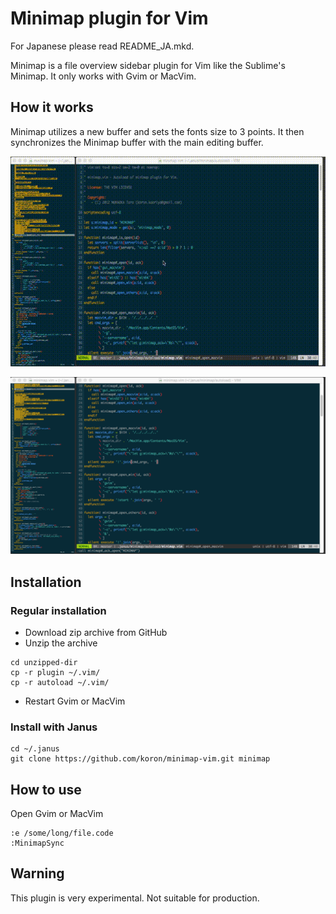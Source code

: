 # Minimap plugin for Vim

For Japanese please read README\_JA.mkd.

Minimap is a file overview sidebar plugin for Vim like the Sublime's
Minimap. It only works with Gvim or MacVim.

## How it works

Minimap utilizes a new buffer and sets the fonts size to 3 points. It
then synchronizes the Minimap buffer with the main editing buffer.

![Minimap Animation](image/animation.gif "MiniMap in MacVim")

![Screenshot](image/screenshot.png)

## Installation

### Regular installation

- Download zip archive from GitHub
- Unzip the archive

```
cd unzipped-dir
cp -r plugin ~/.vim/
cp -r autoload ~/.vim/
```

- Restart Gvim or MacVim

### Install with Janus

```
cd ~/.janus
git clone https://github.com/koron/minimap-vim.git minimap
```

## How to use

Open Gvim or MacVim

```
:e /some/long/file.code
:MinimapSync
```

## Warning

This plugin is very experimental. Not suitable for production.
